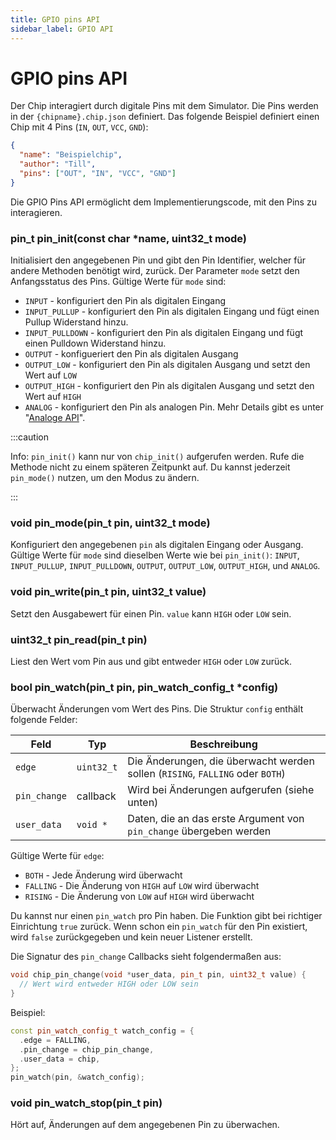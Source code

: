```yaml
---
title: GPIO pins API
sidebar_label: GPIO API
---
```


# GPIO pins API

Der Chip interagiert durch digitale Pins mit dem Simulator. Die Pins werden in der `{chipname}.chip.json` definiert. Das folgende Beispiel definiert einen Chip mit 4 Pins (`IN`, `OUT`, `VCC`, `GND`):

```json
{
  "name": "Beispielchip",
  "author": "Till",
  "pins": ["OUT", "IN", "VCC", "GND"]
}
```

Die GPIO Pins API ermöglicht dem Implementierungscode, mit den Pins zu interagieren.

### pin_t pin_init(const char \*name, uint32_t mode)

Initialisiert den angegebenen Pin und gibt den Pin Identifier, welcher für andere Methoden benötigt wird, zurück. Der Parameter `mode` setzt den Anfangsstatus des Pins. Gültige Werte für `mode` sind:

- `INPUT` - konfiguriert den Pin als digitalen Eingang
- `INPUT_PULLUP` - konfiguriert den Pin als digitalen Eingang und fügt einen Pullup Widerstand hinzu.
- `INPUT_PULLDOWN` - konfiguriert den Pin als digitalen Eingang und fügt einen Pulldown Widerstand hinzu.
- `OUTPUT` - konfigueriert den Pin als digitalen Ausgang
- `OUTPUT_LOW` - konfiguriert den Pin als digitalen Ausgang und setzt den Wert auf `LOW`
- `OUTPUT_HIGH` - konfiguriert den Pin als digitalen Ausgang und setzt den Wert auf `HIGH`
- `ANALOG` - konfiguriert den Pin als analogen Pin. Mehr Details gibt es unter "[Analoge API](analog)".

:::caution

Info: `pin_init()` kann nur von `chip_init()` aufgerufen werden. Rufe die Methode nicht zu einem späteren Zeitpunkt auf. Du kannst jederzeit `pin_mode()` nutzen, um den Modus zu ändern.

:::

### void pin_mode(pin_t pin, uint32_t mode)

Konfiguriert den angegebenen `pin` als digitalen Eingang oder Ausgang. Gültige Werte für `mode` sind dieselben Werte wie bei `pin_init()`: `INPUT`, `INPUT_PULLUP`, `INPUT_PULLDOWN`, `OUTPUT`, `OUTPUT_LOW`, `OUTPUT_HIGH`, und `ANALOG`.

### void pin_write(pin_t pin, uint32_t value)

Setzt den Ausgabewert für einen Pin. `value` kann `HIGH` oder `LOW` sein.

### uint32_t pin_read(pin_t pin)

Liest den Wert vom Pin aus und gibt entweder `HIGH` oder `LOW` zurück.

### bool pin_watch(pin_t pin, pin_watch_config_t \*config)

Überwacht Änderungen vom Wert des Pins. Die Struktur `config` enthält folgende Felder:

| Feld         | Typ        | Beschreibung                                                         |
| ------------ | ---------- | -------------------------------------------------------------------- |
| `edge`       | `uint32_t` | Die Änderungen, die überwacht werden sollen (`RISING`, `FALLING` oder `BOTH`) |
| `pin_change` | callback   | Wird bei Änderungen aufgerufen (siehe unten)                           |
| `user_data`  | `void *`   | Daten, die an das erste Argument von `pin_change` übergeben werden     |

Gültige Werte für `edge`:

- `BOTH` - Jede Änderung wird überwacht
- `FALLING` - Die Änderung von `HIGH` auf `LOW` wird überwacht
- `RISING` - Die Änderung von `LOW` auf `HIGH` wird überwacht

Du kannst nur einen `pin_watch` pro Pin haben. Die Funktion gibt bei richtiger Einrichtung `true` zurück. Wenn schon ein `pin_watch` für den Pin existiert, wird `false` zurückgegeben und kein neuer Listener erstellt.

Die Signatur des `pin_change` Callbacks sieht folgendermaßen aus:

```cpp
void chip_pin_change(void *user_data, pin_t pin, uint32_t value) {
  // Wert wird entweder HIGH oder LOW sein
}
```

Beispiel:

```cpp
const pin_watch_config_t watch_config = {
  .edge = FALLING,
  .pin_change = chip_pin_change,
  .user_data = chip,
};
pin_watch(pin, &watch_config);
```

### void pin_watch_stop(pin_t pin)

Hört auf, Änderungen auf dem angegebenen Pin zu überwachen.
